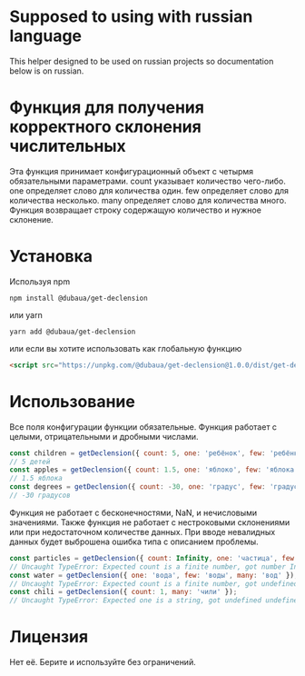 # Supposed to using with russian language

This helper designed to be used on russian projects so documentation below is on russian.

# Функция для получения корректного склонения числительных

Эта функция принимает конфигурационный объект с четырмя обязательными параметрами. count указывает количество чего-либо. one определяет слово для количества один. few определяет слово для количества несколько. many определяет слово для количества много. Функция возвращает строку содержащую количество и нужное склонение.

# Установка

Используя npm

```
npm install @dubaua/get-declension
```

или yarn

```
yarn add @dubaua/get-declension
```

или если вы хотите использовать как глобальную функцию

```html
<script src="https://unpkg.com/@dubaua/get-declension@1.0.0/dist/get-declension.min.umd.js"></script>
```

# Использование

Все поля конфигурации функции обязательные. Функция работает с целыми, отрицательными и дробными числами.

```js
const children = getDeclension({ count: 5, one: 'ребёнок', few: 'ребёнка', many: 'детей' });
// 5 детей
const apples = getDeclension({ count: 1.5, one: 'яблоко', few: 'яблока', many: 'яблок' });
// 1.5 яблока
const degrees = getDeclension({ count: -30, one: 'градус', few: 'градуса', many: 'градусов' });
// -30 градусов
```

Функция не работает с бесконечностями, NaN, и нечисловыми значениями. Также функция не работает с нестроковыми склонениями или при недостаточном количестве данных. При вводе невалидных данных будет выброшена ошибка типа с описанием проблемы.

```js
const particles = getDeclension({ count: Infinity, one: 'частица', few: 'частицы', many: 'частиц' });
// Uncaught TypeError: Expected count is a finite number, got number Infinity
const water = getDeclension({ one: 'вода', few: 'воды', many: 'вод' });
// Uncaught TypeError: Expected count is a finite number, got undefined undefined
const chili = getDeclension({ count: 1, many: 'чили' });
// Uncaught TypeError: Expected one is a string, got undefined undefined
```

# Лицензия

Нет её. Берите и используйте без ограничений.